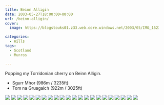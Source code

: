 ```yaml
---
title: Beinn Alligin
date: 2003-05-27T18:00:00+00:00
url: /beinn-alligin/
cover: 
  image: https://blogstouks01.z33.web.core.windows.net/2003/05/IMG_1523.jpg

categories:
  - Hills
tags:
  - Scotland
  - Munros

---
```

Popping my Torridonian cherry on Beinn Alligin.

* Sgurr Mhor (986m / 3235ft)
* Tom na Gruagaich (922m / 3025ft)

![](https://blogstouks01.z33.web.core.windows.net/2023/08/IMG_1495.jpg)
![](https://blogstouks01.z33.web.core.windows.net/2023/08/IMG_1498.jpg)
![](https://blogstouks01.z33.web.core.windows.net/2023/08/IMG_1499.jpg)
![](https://blogstouks01.z33.web.core.windows.net/2023/08/IMG_1500.jpg)
![](https://blogstouks01.z33.web.core.windows.net/2023/08/IMG_1502.jpg)
![](https://blogstouks01.z33.web.core.windows.net/2023/08/IMG_1503.jpg)
![](https://blogstouks01.z33.web.core.windows.net/2023/08/IMG_1505.jpg)
![](https://blogstouks01.z33.web.core.windows.net/2023/08/IMG_1507.jpg)
![](https://blogstouks01.z33.web.core.windows.net/2023/08/IMG_1508.jpg)
![](https://blogstouks01.z33.web.core.windows.net/2023/08/IMG_1510.jpg)
![](https://blogstouks01.z33.web.core.windows.net/2023/08/IMG_1513.jpg)
![](https://blogstouks01.z33.web.core.windows.net/2023/08/IMG_1514.jpg)
![](https://blogstouks01.z33.web.core.windows.net/2023/08/IMG_1515.jpg)
![](https://blogstouks01.z33.web.core.windows.net/2023/08/IMG_1517.jpg)
![](https://blogstouks01.z33.web.core.windows.net/2023/08/IMG_1519.jpg)
![](https://blogstouks01.z33.web.core.windows.net/2023/08/IMG_1520.jpg)
![](https://blogstouks01.z33.web.core.windows.net/2023/08/IMG_1521.jpg)
![](https://blogstouks01.z33.web.core.windows.net/2023/08/IMG_1524.jpg)
![](https://blogstouks01.z33.web.core.windows.net/2023/08/IMG_1526.jpg)
![](https://blogstouks01.z33.web.core.windows.net/2023/08/IMG_1527.jpg)
![](https://blogstouks01.z33.web.core.windows.net/2023/08/IMG_1528.jpg)
![](https://blogstouks01.z33.web.core.windows.net/2023/08/IMG_1529.jpg)
